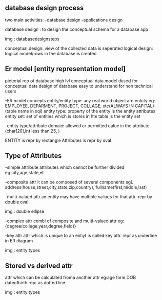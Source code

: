 database design process
------------------
two main activities:
 -database design
 -applications design

database design : to design the conceptual schema for a database app

 img : databasedesignsteps
 
 conceptual design: view of the collected data is seperated
 logical design: logical model/rows in the database is created

Er model [entity representation model]
--------------------------------------
pictorial rep of database
high lvl conceptual data model
dused for conceptual data design of database
easy to understand for non technical users

-ER model concepts
entity/entity type: any real world object are entuty
eg: EMPLOYEE, DEPARMENT, PROJECT, COLLAGE, etc(ALWAYS IN CAPITAL)(table name
in sql)
entity type: property of the entity is the entity attributes
entity set: set of entities which is stores in hte table is the entity set

-entity type/attribute
domain: allowed or permitted calue in the attribute (char[20],int less than 25, )

ENTITY is repr by rectangle
Attributes is repr by oval


Type of Attributes
-----------------
-simple attribute
attributes which cannot be further divided
eg:city,age,state,et

-composite attr
it can be composed of several components 
egL address(house,street,city,state,zip,country), fullname(first,middle,last)

-multi-valued attr
an entity may have multiple valiues for that attr.
repr by double oval

 img : double ellipse

-complex attr
combi of composite and multi-valued attr
eg: {degree(college,year,degree,field)}

-key attr
attr which is unique to an entiyt is called key attr.
repr as underline in ER diagram

 img : entity types


Stored vs derived attr
----------------------
attr which can be calculated froma another attr
eg:age form DOB dateofbirth
repr as dotted line

 img : entity types



